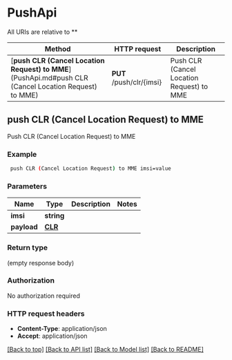 # PushApi

All URIs are relative to **

Method | HTTP request | Description
------------- | ------------- | -------------
[**push CLR (Cancel Location Request) to MME**](PushApi.md#push CLR (Cancel Location Request) to MME) | **PUT** /push/clr/{imsi} | Push CLR (Cancel Location Request) to MME


## **push CLR (Cancel Location Request) to MME**

Push CLR (Cancel Location Request) to MME

### Example
```bash
 push CLR (Cancel Location Request) to MME imsi=value
```

### Parameters

Name | Type | Description  | Notes
------------- | ------------- | ------------- | -------------
 **imsi** | **string** |  |
 **payload** | [**CLR**](CLR.md) |  |

### Return type

(empty response body)

### Authorization

No authorization required

### HTTP request headers

 - **Content-Type**: application/json
 - **Accept**: application/json

[[Back to top]](#) [[Back to API list]](../README.md#documentation-for-api-endpoints) [[Back to Model list]](../README.md#documentation-for-models) [[Back to README]](../README.md)

